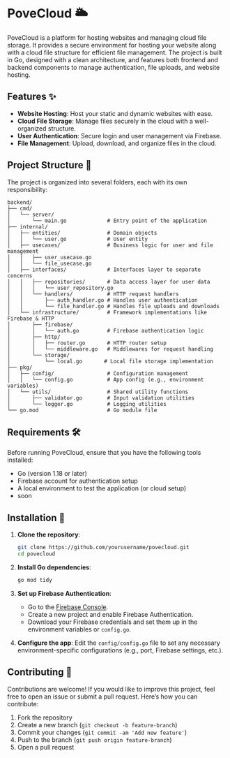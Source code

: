 # PoveCloud 🌥️

PoveCloud is a platform for hosting websites and managing cloud file storage. It provides a secure environment for hosting your website along with a cloud file structure for efficient file management. The project is built in Go, designed with a clean architecture, and features both frontend and backend components to manage authentication, file uploads, and website hosting.

## Features ✨

- **Website Hosting**: Host your static and dynamic websites with ease.
- **Cloud File Storage**: Manage files securely in the cloud with a well-organized structure.
- **User Authentication**: Secure login and user management via Firebase.
- **File Management**: Upload, download, and organize files in the cloud.

## Project Structure 📁

The project is organized into several folders, each with its own responsibility:

```
backend/
├── cmd/
│   └── server/
│       └── main.go             # Entry point of the application
├── internal/
│   ├── entities/               # Domain objects
│   │   └── user.go             # User entity
│   ├── usecases/               # Business logic for user and file management
│   │   ├── user_usecase.go
│   │   └── file_usecase.go
│   ├── interfaces/             # Interfaces layer to separate concerns
│   │   ├── repositories/       # Data access layer for user data
│   │   │   └── user_repository.go
│   │   └── handlers/           # HTTP request handlers
│   │       ├── auth_handler.go # Handles user authentication
│   │       └── file_handler.go # Handles file uploads and downloads
│   └── infrastructure/         # Framework implementations like Firebase & HTTP
│       ├── firebase/
│       │   └── auth.go         # Firebase authentication logic
│       ├── http/
│       │   ├── router.go       # HTTP router setup
│       │   └── middleware.go   # Middlewares for request handling
│       └── storage/
│           └── local.go       # Local file storage implementation
├── pkg/
│   ├── config/                 # Configuration management
│   │   └── config.go           # App config (e.g., environment variables)
│   └── utils/                  # Shared utility functions
│       ├── validator.go        # Input validation utilities
│       └── logger.go           # Logging utilities
└── go.mod                      # Go module file
```

## Requirements 🛠️

Before running PoveCloud, ensure that you have the following tools installed:

- Go (version 1.18 or later)
- Firebase account for authentication setup
- A local environment to test the application (or cloud setup)
- soon

## Installation 🔧

1. **Clone the repository**:
   ```bash
   git clone https://github.com/yourusername/povecloud.git
   cd povecloud
   ```

2. **Install Go dependencies**:
   ```bash
   go mod tidy
   ```

3. **Set up Firebase Authentication**:
   - Go to the [Firebase Console](https://console.firebase.google.com/).
   - Create a new project and enable Firebase Authentication.
   - Download your Firebase credentials and set them up in the environment variables or `config.go`.

4. **Configure the app**:
   Edit the `config/config.go` file to set any necessary environment-specific configurations (e.g., port, Firebase settings, etc.).
## Contributing 🤝

Contributions are welcome! If you would like to improve this project, feel free to open an issue or submit a pull request. Here’s how you can contribute:

1. Fork the repository
2. Create a new branch (`git checkout -b feature-branch`)
3. Commit your changes (`git commit -am 'Add new feature'`)
4. Push to the branch (`git push origin feature-branch`)
5. Open a pull request
